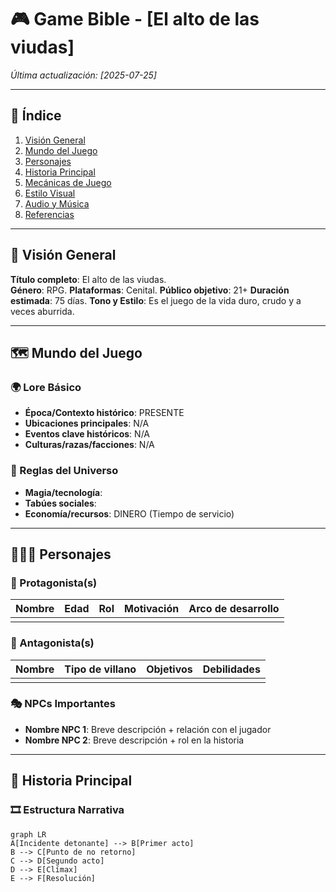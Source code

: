 # 🎮 Game Bible - [El alto de las viudas]

*Última actualización: [2025-07-25]*

---

## 📖 Índice
1. [Visión General](#-visión-general)
2. [Mundo del Juego](#-mundo-del-juego)
3. [Personajes](#-personajes)
4. [Historia Principal](#-historia-principal)
5. [Mecánicas de Juego](#-mecánicas-de-juego)
6. [Estilo Visual](#-estilo-visual)
7. [Audio y Música](#-audio-y-música)
8. [Referencias](#-referencias)

---

## 🌟 Visión General
**Título completo**: El alto de las viudas.  
**Género**:  RPG.
**Plataformas**: Cenital. 
**Público objetivo**: 21+
**Duración estimada**:  75 días.
**Tono y Estilo**: Es el juego de la vida duro, crudo y a veces aburrida.

---

## 🗺️ Mundo del Juego
### 🌍 Lore Básico
- **Época/Contexto histórico**:  PRESENTE
- **Ubicaciones principales**:  N/A
- **Eventos clave históricos**:  N/A
- **Culturas/razas/facciones**:  N/A

### 📜 Reglas del Universo
- **Magia/tecnología**: 
- **Tabúes sociales**:  
- **Economía/recursos**:  DINERO (Tiempo de servicio)

---

## 🧑‍🤝‍🧑 Personajes
### 👤 Protagonista(s)
| Nombre | Edad | Rol | Motivación | Arco de desarrollo |
|--------|------|-----|------------|--------------------|
|        |      |     |            |                    |

### 🦹 Antagonista(s)
| Nombre | Tipo de villano | Objetivos | Debilidades |
|--------|-----------------|-----------|-------------|
|        |                 |           |             |

### 🎭 NPCs Importantes
- **Nombre NPC 1**: Breve descripción + relación con el jugador  
- **Nombre NPC 2**: Breve descripción + rol en la historia  

---

## 📜 Historia Principal
### 🎞️ Estructura Narrativa
```mermaid
graph LR
A[Incidente detonante] --> B[Primer acto]
B --> C[Punto de no retorno]
C --> D[Segundo acto]
D --> E[Clímax]
E --> F[Resolución]